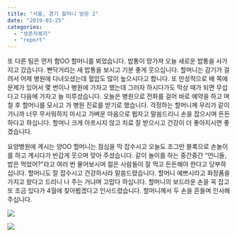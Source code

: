 ```yaml
---
title: "서울, 경기 할머니 방문 2"
date: "2019-03-25"
categories: 
  - "생존자복지"
  - "report"
---
```


또 다른 팀은 먼저 함OO 할머니를 뵈었습니다. 밥통이 망가져 오늘 새로운 밥통을 사가지고 갔습니다. 빤닥거리는 새 밥통을 보시고 기분 좋게 웃으십니다. 할머니는 감기가 걸려서 어제 병원에 다녀오셨는데 혈압도 많이 높으시다고 합니다. 또 만성적으로 배 쪽에 문제가 있어서 몇 번이나 병원에 가자고 했는데 그러자 하시다가도 막상 때가 되면 무섭다고 다음에 가자고 늘 미루셨습니다. 오늘은 병원으로 전화를 걸어 바로 예약을 하고 며칠 후 할머니를 모시고 가 병원 진료를 받기로 했습니다. 걱정하는 할머니께 우리가 같이 가니까 너무 무서워하지 마시고 가벼운 마음으로 뵙자고 말씀드리니 손을 잡으시며 든든하다고 하십니다. 할머니 크게 아프시지 않고 치료 잘 받으시고 건강이 더 좋아지시면 좋겠습니다.

요양병원에 계시는 양OO 할머니는 점심을 막 잡수시고 오늘도 조그만 블록으로 손놀이를 하고 계시다가 반갑게 웃으며 맞아 주셨습니다. 같이 놀이를 하는 중간중간 “언니들, 밥은 먹었어?”라고 여러 번 물어보시며 젊은 사람들이 잘 먹고 든든해야 한다고 당부하십니다. 할머니도 잘 잡수시고 건강하시라 말씀드렸습니다. 할머니 예쁘시라고 화장품을 가지고 왔다고 드리니 나 주는 거냐며 고맙다 하십니다. 할머니의 보드라운 손을 꼭 잡고 또 조금 있다가 4월에 찾아뵙겠다고 인사드렸습니다. 할머니께서 두 손을 흔들며 인사해 주십니다.

![](http://womenandwar.net/kr/wp-content/uploads/2019/03/photo_2019-03-25_16-16-10-225x300.jpg)

![](http://womenandwar.net/kr/wp-content/uploads/2019/03/사본-photo_2019-03-25_16-14-08-300x179.jpg)
